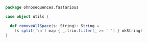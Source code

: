 
```scala
package ohnosequences.fastarious

case object utils {

  def removeAllSpace(s: String): String =
    (s split('\n') map { _.trim.filter(_ >= ' ') } mkString)
}

```




[test/scala/FastqTests.scala]: ../../test/scala/FastqTests.scala.md
[test/scala/FastaTests.scala]: ../../test/scala/FastaTests.scala.md
[main/scala/fasta.scala]: fasta.scala.md
[main/scala/fastq.scala]: fastq.scala.md
[main/scala/utils.scala]: utils.scala.md